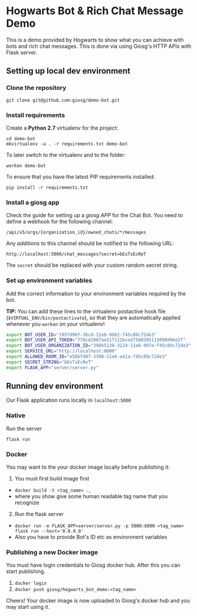 # Hogwarts Bot & Rich Chat Message Demo

This is a demo provided by Hogwarts to show what you can achieve with bots and rich chat messages. This is done via using Giosg's HTTP APIs with Flask server.

## Setting up local dev environment

### Clone the repository

    git clone git@github.com:giosg/demo-bot.git

### Install requirements

Create a **Python 2.7** virtualenv for the project:

    cd demo-bot
    mkvirtualenv -a . -r requirements.txt demo-bot

To later switch to the virtualenv and to the folder:

    workon demo-bot

To ensure that you have the latest PIP requirements installed:

    pip install -r requirements.txt

### Install a giosg app

Check the guide for setting up a *giosg APP* for the Chat Bot.
You need to define a webhook for the following channel:

    /api/v5/orgs/{organization_id}/owned_chats/*/messages

Any *additions* to this channel should be notified to the following URL:

    http://localhost:5000/chat_messages?secret=bEsTsEcReT

The `secret` should be replaced with your custom random secret string.

### Set up environment variables

Add the correct information to your environment variables required by the bot.

**TIP:** You can add these lines to the virtualenv postactive hook file (`$VIRTUAL_ENV/bin/postactivate`), so that they are automatically applied whenever you `workon` on your virtualenv!

``` bash
export BOT_USER_ID="195fd907-36cd-11e6-9682-f45c89c72de3"
export BOT_USER_API_TOKEN="778c42087ae51f112bcedf500385113090d96e2f"
export BOT_USER_ORGANIZATION_ID="398b5138-3224-11e6-987e-f45c89c72de3"
export SERVICE_URL="http://localhost:8000"
export ALLOWED_ROOM_ID="e56bf487-3398-11e6-a41a-f45c89c72de3"
export SECRET_STRING="bEsTsEcReT"
export FLASK_APP="server/server.py"
```

## Running dev environment

Our Flask application runs locally in `localhost:5000`

### Native

Run the server

    flask run

### Docker

You may want to the your docker image locally before publishing it:

1. You must first build image first
  -  `docker build -t <tag_name> .`,
  -  where you show give some human readable tag name that you recognize

2. Run the flask server
  - `docker run -e FLASK_APP=server/server.py -p 5000:8000 <tag_name> flask run --host='0.0.0.0'`
  - Also you have to provide Bot's ID etc as environment variables

### Publishing a new Docker image

You must have login credentials to Giosg docker hub. After this you can start publishing.

1. `docker login`
2. `docker push giosg/hogwarts_bot_demo:<tag_name>`

Cheers! Your docker image is now uploaded to Giosg's docker hub and you may start using it.
